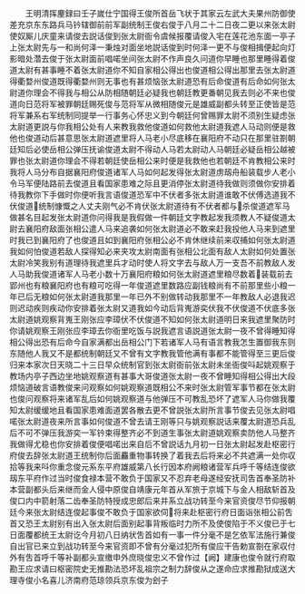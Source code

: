<!-- { "loadSidebar": true } -->
　　王明清挥麈録曰壬子嵗仕宁国得王俊所首岳飞状于其家云左武大夫果州防御使差充京东东路兵马钤辖御前前军副统制王俊右俊于八月二十二日夜二更以来张太尉使奴厮儿庆童来请俊去説话俊到张太尉衙令虞候报覆请俊入宅在莲花池东面一亭子上张太尉先与一和尚何泽一秉烛对面坐地説话俊到时何泽一更不与俊相揖便起向灯影暗处濳去俊于张太尉面前唱喏坐间张太尉不作声良久问道你早睡也那里睡得着俊道太尉有甚事睡不着张太尉道你不知自家相公得出也俊道相公得出那里去张太尉道得衢婺州俊道既得衢婺州则无事也有甚烦恼张太尉道恐有后命俊道有后命如何张太尉道你理会不得我与相公从防相随朝廷必疑我也朝廷教更番朝见我去则必不来也俊道向日范将军被罪朝廷赐死俊与范将军从微相随俊元是雄威副都头转至正使皆是范将军兼系右军统制同提举一行事务心怀忠义到今朝廷何曾赐罪太尉不须别生疑虑张太尉道更説与你我相公处有人来教我救他俊道如何救他太尉道我遮人马动则便是救他也俊道动后甚意思张太尉道遮里将人马老小尽底移在襄阳府不动只在那里驻劄朝廷知后必使岳相公弹压抚谕俊道太尉不得动人马若太尉动人马朝廷必疑岳相公越被罪也张太尉道你理会不得若朝廷使岳相公来时便是我救他也若朝廷不肯教相公来时我将人马分布自据襄阳府俊道诸军人马如何起发得张太尉道虏刼舟船装载步人老小令马军便陆路前去俊道且看国家患难之际且更消停张太尉道待我做则须做你安排着待我教你下手做时你便听我言语俊道恐军中不伏者多张太尉道谁敢不伏傅选道我不伏俊道统制慷慨之人丈夫刚气必不肯伏张太尉道待有不伏者都与杀俊道遮军马做甚名目起发张太尉道你问得我是我假做一件朝廷文字教起发我须教人不疑俊道太尉去襄阳府敌面张相公遣人马来追袭如何张太尉道必不敢来赶我投他人马来到遮里时我已到襄阳府了也俊道且如到襄阳府张相公必不肯休继续前来収捕如何张太尉道我如何怕俊道若敌人探得知必来夹攻太尉南面有张相公北面有敌人太尉如何处置张太尉冷笑我别有道理待我遮里兵才动时使人将文字去与敌人万一支吾不前教敌人发人马助我俊道诸军人马老小数十万襄阳府粮如何张太尉道遮里粮尽数着装载前去郢州也有粮襄阳府也有粮可吃得一年俊道遮里数路应副钱粮尚有不前那里些小粮一年已后无粮如何张太尉道我那里一年已外不别做转动我那里不一年教敌人必退我迟则迟动疾则疾动你安排着张太尉又道我如今动后背嵬游奕伏我不伏俊道不伏底多张太尉道姚观察背嵬王刚张应李璋伏不伏俊道不知如何张太尉道明日来我遮里聚防时你请姚观察王刚张应李璋去你衙里吃饭与説我遮言语説道张太尉一夜不曾得睡知得相公得出恐有后命今自家满都出岳相公门下若诸军人马有语言教我怎生置御我东则东随他人我又不是都统制朝廷又不曾有文字教我管他满有事都不能管得至三更后俊归来本家次日天晓二十三日早众统制官到张太尉衙前张太尉未坐衙俊呌起姚观察于教场内亭子西边坐地姚观察道有甚事大哥俊道张太尉一夜不曾睡知得相公得出大段烦恼道破言语教俊来问观察如何姚观察道既相公不来时张太尉管军事节都在张太尉也俊问观察将来诸军乱后如何姚观察道与他弹压不可教乱恐坏了遮军人马你做我覆知太尉缓缓地且看国家患难面道罢各散去更不曾説张太尉所言事节俊去见张太尉唱喏张太尉道夜来所言事如何俊道不曾去请王刚等只与姚观察説话来覆太尉道恐兵乱后不可不弹压我游奕一军钤束得整齐必不到道生事张太尉道姚观察卖防他人马整齐我做得尤稳也你安排着俊便唱喏出来自后不曾説话九月初一日张太尉起发赴枢密行府俊去辞张太尉道王统制你后面麤重物事转换了着我去后将来必不共遮满一处你収拾等我来呌你重念俊元系东平府雄威第八长行因本府阙粮诸营军兵呼千等结连俊欲刼东平府作过当时俊食禄本营不敢负于国家又不忍弃老母遂经安抚司吿首奉圣防补本营副都头后来继而金人侵中原俊自靖康元年首从军旅于京城下与金人相敌斩首及俊口内中箭射落二齿奉圣防特授成忠郎后来并系立战功转至今来官资俊尽节仰报朝廷今来张太尉结连俊起事俊不敢负于国家欲伺将来赴枢密行府日面诣张相公前吿首又恐王太尉别有出入张太尉后面别起事背叛临时力所不及使俊陷于不义俊已于七日面覆都统王太尉讫今月初八日纳状吿首如有一事一件分毫不是乞依军法施行兼俊自出官已来立到战功转至今来官资即不曾有分毫过犯所有俊应干告勅宣劄在家収付外有吿首呼千等补副都头宣缴申外庶晓俊忠义不曾作过【阙】建康也俊令就行府取勘王应求请曰枢密院史无推勘法恐坏乱祖宗之制力辞俊从之遂命应求推勘狱成送大理寺俊小名喜儿济南府范琼领兵京东俊为刽子
